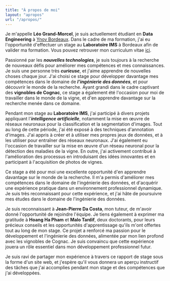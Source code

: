 ```yaml
---
title: "À propos de moi"
layout: "apropos"
url: "/apropos/"
---
```


Je m'appelle **Léo Grand-Morcel**, je suis actuellement étudiant en **Data Engineering** à [Ynov Bordeaux](https://ynov-bordeaux.com/). Dans le cadre de ma formation, j'ai eu l'opportunité d'effectuer un stage au **Laboratoire IMS** à Bordeaux afin de valider ma formation. Vous pouvez retrouver mon curriculum vitae [ici](CV.pdf).

Passionné par les ***nouvelles technologies***, je suis toujours à la recherche de nouveaux défis pour améliorer mes compétences et mes connaissances. Je suis une personne très ***curieuse***, et j'aime apprendre de nouvelles choses chaque jour. J'ai choisi ce stage pour développer davantage mes compétences dans le domaine de ***l'ingénierie des données***, et pour découvrir le monde de la recherche. Ayant grandi dans le cadre captivant des **vignobles de Cognac**, ce stage a également été l'occasion pour moi de travailler dans le monde de la vigne, et d'en apprendre davantage sur la recherche menée dans ce domaine.

Pendant mon stage au **Laboratoire IMS**, j'ai participé à divers projets appliquant l'***intelligence artificielle***, notamment la mise en œuvre de réseaux neuronaux pour la classification et la segmentation d'images. Tout au long de cette période, j'ai été exposé à des techniques d'annotation d'images. J'ai appris à créer et à utiliser mes propres jeux de données, et à les utiliser pour entraîner des réseaux neuronaux. J'ai également eu l'occasion de travailler sur la mise en œuvre d'un réseau neuronal pour la détection des maladies de la vigne. En outre, j'ai activement contribué à l'amélioration des processus en introduisant des idées innovantes et en participant à l'acquisition de photos de vignes.

Ce stage a été pour moi une excellente opportunité d'en apprendre davantage sur le monde de la recherche. Il m'a permis d'améliorer mes compétences dans le domaine de l'ingénierie des données, et d'acquérir une expérience pratique dans un environnement professionnel dynamique. Je suis très reconnaissant pour cette expérience, et j'ai hâte de poursuivre mes études dans le domaine de l'ingénierie des données.


Je suis reconnaissant à **Jean-Pierre Da Costa**, mon tuteur, de m'avoir donné l'opportunité de rejoindre l'équipe. Je tiens également à exprimer ma gratitude à **Hoang Ha Pham** et **Malo Tardif**, deux doctorants, pour leurs précieux conseils et les opportunités d'apprentissage qu'ils m'ont offertes tout au long de mon stage. Ce projet a renforcé ma passion pour le développement et l'ingénierie des données, alimentée par mon lien profond avec les vignobles de Cognac. Je suis convaincu que cette expérience jouera un rôle essentiel dans mon développement professionnel futur.

Je suis ravi de partager mon expérience à travers ce rapport de stage sous la forme d'un site web, et j'espère qu'il vous donnera un aperçu instructif des tâches que j'ai accomplies pendant mon stage et des compétences que j'ai développées.